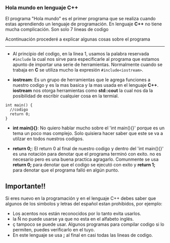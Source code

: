 ### Hola mundo en lenguaje C++

El programa "Hola mundo" es el primer programa que se realiza cuando estas aprendiendo un lenguaje de programación. En lenguaje **C++** no tiene mucha complicación. Son solo 7 lineas de codigo

Acontinuación procederé a explicar algunas cosas sobre el programa

---

- Al principio del codigo, en la linea 1, usamos la palabra reservada `#include` la cual nos sirve para especificarle al programa que estamos apunto de importar una serie de herramientas. Normalmente cuando se trabaja en **C** se utiliza mucho la expresión `#include<iostream>`.

- **iostream**: Es un grupo de herramientas que le agrega funciones a nuestro codigo y es la mas basica y la mas usada en el lenguaje **C++**. **iostream** nos otorga herramientas como **std::cout** la cual nos da la posibilidad de escribir cualquier cosa en la termial.

```
int main() {
  //codigo
  return 0;
}
```

- **int main(){}**: No quiero hablar mucho sobre el 'int main(){}' porque es un tema un poco mas complejo. Solo quisiera hacer saber que este se va a utilzar en todos nuestros codigos.

- **return 0;**: El return 0 al final de nuestro codigo y dentro del 'int main(){}' es una notación para denotar que el programa terminó con exito. no es necesario pero es una buena practica agragarlo. Comunmente se usa **return 0;** para denotar que el codigo se ejecutó con exito y **return 1;** para denotar que el programa falló en algún punto.

## Importante!!

Si eres nuevo en la programación y en el lenguaje C++ debes saber que algunos de los simbolos y letras del español estan prohibidos, por ejemplo:

- Los acentos nos están reconocidos por lo tanto evita usarlos.
- la Ñ no puede usarse ya que no esta en el alfabeto inglés.
- ç tampoco se puede usar. Algunos programas para compilar codigo si lo permiten, puedes verificarlo en el tuyo.
- En este lenguaje se usa **;** al final en casi todas las lineas de codigo.
